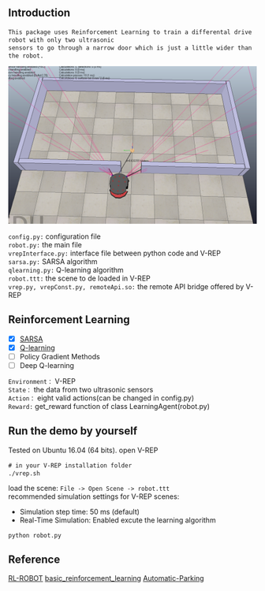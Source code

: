 ## Introduction
    This package uses Reinforcement Learning to train a differental drive robot with only two ultrasonic 
    sensors to go through a narrow door which is just a little wider than the robot.
    
<img alt="Introduction" src="image/Environment.png" width="800">

`config.py:` configuration file<br>
`robot.py:` the main file<br>
`vrepInterface.py:` interface file between python code and V-REP<br>
`sarsa.py:` SARSA algorithm<br>
`qlearning.py:` Q-learning algorithm<br>
`robot.ttt:` the scene to de loaded in V-REP<br>
`vrep.py, vrepConst.py, remoteApi.so:` the remote API bridge offered by V-REP

## Reinforcement Learning
* [x] [SARSA](./sarsa.py)
* [x] [Q-learning](./qlearning.py)
* [ ] Policy Gradient Methods
* [ ] Deep Q-learning<br>

`Environment：` V-REP<br>
`State：` the data from two ultrasonic sensors<br>
`Action：` eight valid actions(can be changed in config.py)<br>
`Reward:` get_reward function of class LearningAgent(robot.py)

## Run the demo by yourself
Tested on Ubuntu 16.04 (64 bits).
open V-REP 
~~~
# in your V-REP installation folder
./vrep.sh
~~~
load the scene: `File -> Open Scene -> robot.ttt`  
recommended simulation settings for V-REP scenes:
* Simulation step time: 50 ms  (default) 
* Real-Time Simulation: Enabled
excute the learning algorithm
~~~
python robot.py
~~~
## Reference
[RL-ROBOT](https://github.com/angelmtenor/RL-ROBOT)
[basic_reinforcement_learning](https://github.com/vmayoral/basic_reinforcement_learning)
[Automatic-Parking](https://github.com/taochenshh/Automatic-Parking)

